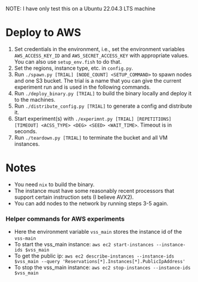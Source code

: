 NOTE: I have only test this on a Ubuntu 22.04.3 LTS machine

# Deploy to AWS
1. Set credentials in the environment, i.e., set the environment variables `AWS_ACCESS_KEY_ID` and `AWS_SECRET_ACCESS_KEY` with appropriate values. You can also use `setup_env.fish` to do that.
2. Set the regions, instance type, etc. in `config.py`.
3. Run `./spawn.py [TRIAL] [NODE_COUNT] <SETUP_COMMAND>` to spawn nodes and one S3 bucket. The trial is a name that you can give the current experiment run and is used in the following commands.
4. Run `./deploy_binary.py [TRIAL]` to build the binary locally and deploy it to the machines.
5. Run `./distribute_config.py [TRIAL]` to generate a config and distribute it.
6. Start experiment(s) with `./experimnt.py [TRIAL] [REPETITIONS] [TIMEOUT] <ACSS_TYPE> <DEG> <SEED> <WAIT_TIME>`. Timeout is in seconds.
7. Run `./teardown.py [TRIAL]` to terminate the bucket and all VM instances. 

# Notes
* You need `nix` to build the binary.
* The instance must have some reasonably recent processors that support certain instruction sets (I believe AVX2).
* You can add nodes to the network by running steps 3-5 again.

### Helper commands for AWS experiments
* Here the environment variable `vss_main` stores the instance id of the `vss-main`
* To start the vss_main instance: `aws ec2 start-instances --instance-ids $vss_main`
* To get the public ip: `aws ec2 describe-instances --instance-ids $vss_main --query 'Reservations[*].Instances[*].PublicIpAddress'`
* To stop the vss_main instance: `aws ec2 stop-instances --instance-ids $vss_main`